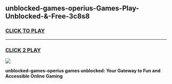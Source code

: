 
## unblocked-games-operius-Games-Play-Unblocked-&-Free-3c8s8
<h3>
<a href="https://premium76.site?title=unblocked-games-operius&ref=24A">CLICK TO PLAY</a></h3>
<hr>

<h3>
<a href="https://premium76.site?title=unblocked-games-operius&ref=24A">CLICK 2 PLAY</a>
  
</h3>

<a href="https://premium76.site?title=unblocked-games-operius&ref=24A"><img src="https://clearcache.store/games.png"></a>


**unblocked-games-operius games unblocked: Your Gateway to Fun and Accessible Online Gaming**
